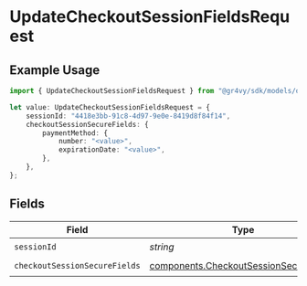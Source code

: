 # UpdateCheckoutSessionFieldsRequest

## Example Usage

```typescript
import { UpdateCheckoutSessionFieldsRequest } from "@gr4vy/sdk/models/operations";

let value: UpdateCheckoutSessionFieldsRequest = {
    sessionId: "4418e3bb-91c8-4d97-9e0e-8419d8f84f14",
    checkoutSessionSecureFields: {
        paymentMethod: {
            number: "<value>",
            expirationDate: "<value>",
        },
    },
};
```

## Fields

| Field                                                                                            | Type                                                                                             | Required                                                                                         | Description                                                                                      |
| ------------------------------------------------------------------------------------------------ | ------------------------------------------------------------------------------------------------ | ------------------------------------------------------------------------------------------------ | ------------------------------------------------------------------------------------------------ |
| `sessionId`                                                                                      | *string*                                                                                         | :heavy_check_mark:                                                                               | N/A                                                                                              |
| `checkoutSessionSecureFields`                                                                    | [components.CheckoutSessionSecureFields](../../models/components/checkoutsessionsecurefields.md) | :heavy_check_mark:                                                                               | N/A                                                                                              |